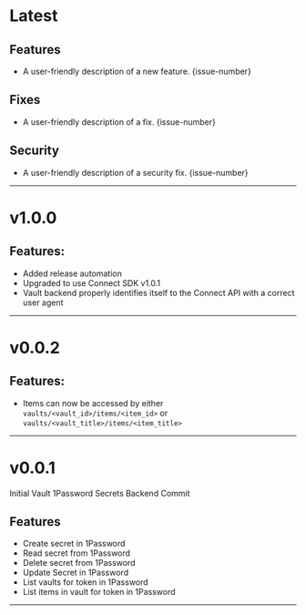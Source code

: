 [//]: # (START/LATEST)
# Latest

## Features
  * A user-friendly description of a new feature. {issue-number}

## Fixes
 * A user-friendly description of a fix. {issue-number}

## Security
 * A user-friendly description of a security fix. {issue-number}

---

[//]: # (START/v1.0.0)
# v1.0.0

## Features:
* Added release automation
* Upgraded to use Connect SDK v1.0.1
* Vault backend properly identifies itself to the Connect API with a correct user agent

---

[//]: # (START/v0.0.2)
# v0.0.2

## Features:
* Items can now be accessed by either `vaults/<vault_id>/items/<item_id>` or `vaults/<vault_title>/items/<item_title>`

---

[//]: # (START/v0.0.1)

# v0.0.1

Initial Vault 1Password Secrets Backend Commit

## Features
* Create secret in 1Password
* Read secret from 1Password
* Delete secret from 1Password
* Update Secret in 1Password
* List vaults for token in 1Password
* List items in vault for token in 1Password

---
